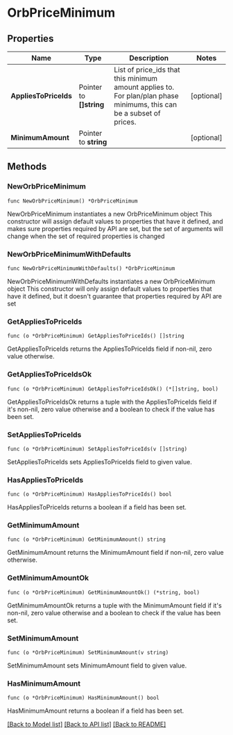 # OrbPriceMinimum

## Properties

Name | Type | Description | Notes
------------ | ------------- | ------------- | -------------
**AppliesToPriceIds** | Pointer to **[]string** | List of price_ids that this minimum amount applies to. For plan/plan phase minimums, this can be a subset of prices. | [optional] 
**MinimumAmount** | Pointer to **string** |  | [optional] 

## Methods

### NewOrbPriceMinimum

`func NewOrbPriceMinimum() *OrbPriceMinimum`

NewOrbPriceMinimum instantiates a new OrbPriceMinimum object
This constructor will assign default values to properties that have it defined,
and makes sure properties required by API are set, but the set of arguments
will change when the set of required properties is changed

### NewOrbPriceMinimumWithDefaults

`func NewOrbPriceMinimumWithDefaults() *OrbPriceMinimum`

NewOrbPriceMinimumWithDefaults instantiates a new OrbPriceMinimum object
This constructor will only assign default values to properties that have it defined,
but it doesn't guarantee that properties required by API are set

### GetAppliesToPriceIds

`func (o *OrbPriceMinimum) GetAppliesToPriceIds() []string`

GetAppliesToPriceIds returns the AppliesToPriceIds field if non-nil, zero value otherwise.

### GetAppliesToPriceIdsOk

`func (o *OrbPriceMinimum) GetAppliesToPriceIdsOk() (*[]string, bool)`

GetAppliesToPriceIdsOk returns a tuple with the AppliesToPriceIds field if it's non-nil, zero value otherwise
and a boolean to check if the value has been set.

### SetAppliesToPriceIds

`func (o *OrbPriceMinimum) SetAppliesToPriceIds(v []string)`

SetAppliesToPriceIds sets AppliesToPriceIds field to given value.

### HasAppliesToPriceIds

`func (o *OrbPriceMinimum) HasAppliesToPriceIds() bool`

HasAppliesToPriceIds returns a boolean if a field has been set.

### GetMinimumAmount

`func (o *OrbPriceMinimum) GetMinimumAmount() string`

GetMinimumAmount returns the MinimumAmount field if non-nil, zero value otherwise.

### GetMinimumAmountOk

`func (o *OrbPriceMinimum) GetMinimumAmountOk() (*string, bool)`

GetMinimumAmountOk returns a tuple with the MinimumAmount field if it's non-nil, zero value otherwise
and a boolean to check if the value has been set.

### SetMinimumAmount

`func (o *OrbPriceMinimum) SetMinimumAmount(v string)`

SetMinimumAmount sets MinimumAmount field to given value.

### HasMinimumAmount

`func (o *OrbPriceMinimum) HasMinimumAmount() bool`

HasMinimumAmount returns a boolean if a field has been set.


[[Back to Model list]](../README.md#documentation-for-models) [[Back to API list]](../README.md#documentation-for-api-endpoints) [[Back to README]](../README.md)


